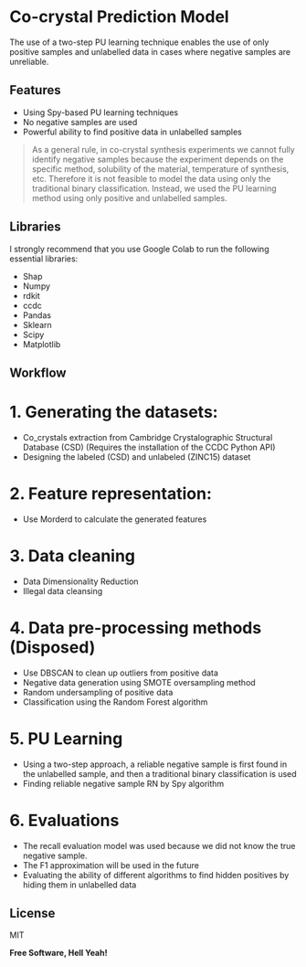 # Co-crystal Prediction Model


The use of a two-step PU learning technique enables the use of only positive samples and unlabelled data in cases where negative samples are unreliable.

## Features

- Using Spy-based PU learning techniques
- No negative samples are used
- Powerful ability to find positive data in unlabelled samples



> As a general rule, in co-crystal synthesis experiments we cannot fully identify negative samples because the experiment depends on the specific method, solubility of the material, temperature of synthesis, etc. Therefore it is not feasible to model the data using only the traditional binary classification. Instead, we used the PU learning method using only positive and unlabelled samples.



## Libraries

I strongly recommend that you use Google Colab to run the following essential libraries:

- Shap
- Numpy
- rdkit
- ccdc
- Pandas
- Sklearn
- Scipy
- Matplotlib

## Workflow

# 1. Generating the datasets:
-  Co_crystals extraction from Cambridge Crystalographic Structural Database (CSD) (Requires the installation of the CCDC Python API)
-  Designing the labeled (CSD) and unlabeled (ZINC15) dataset

# 2. Feature representation:
- Use Morderd to calculate the generated features

# 3. Data cleaning
- Data Dimensionality Reduction
- Illegal data cleansing

# 4. Data pre-processing methods (Disposed)
- Use DBSCAN to clean up outliers from positive data
- Negative data generation using SMOTE oversampling method
- Random undersampling of positive data
- Classification using the Random Forest algorithm

# 5. PU Learning
- Using a two-step approach, a reliable negative sample is first found in the unlabelled sample, and then a traditional binary classification is used
- Finding reliable negative sample RN by Spy algorithm

# 6. Evaluations
- The recall evaluation model was used because we did not know the true negative sample.
- The F1 approximation will be used in the future
- Evaluating the ability of different algorithms to find hidden positives by hiding them in unlabelled data

## License

MIT

**Free Software, Hell Yeah!**
